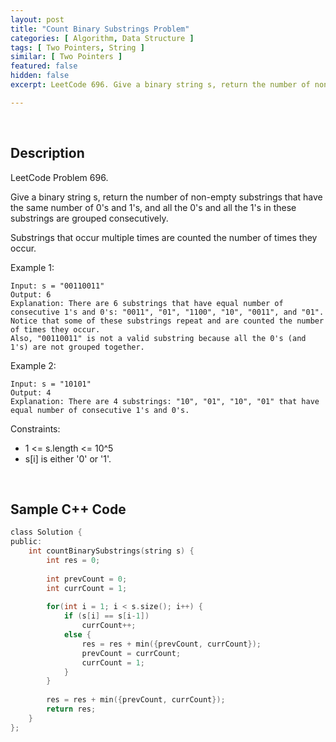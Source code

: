 ```yaml
---
layout: post
title: "Count Binary Substrings Problem"
categories: [ Algorithm, Data Structure ]
tags: [ Two Pointers, String ]
similar: [ Two Pointers ]
featured: false
hidden: false
excerpt: LeetCode 696. Give a binary string s, return the number of non-empty substrings that have the same number of 0's and 1's, and all the 0's and all the 1's in these substrings are grouped consecutively.

---
```


<br />

## Description

LeetCode Problem 696.

Give a binary string s, return the number of non-empty substrings that have the same number of 0's and 1's, and all the 0's and all the 1's in these substrings are grouped consecutively.

Substrings that occur multiple times are counted the number of times they occur.

Example 1:
```
Input: s = "00110011"
Output: 6
Explanation: There are 6 substrings that have equal number of consecutive 1's and 0's: "0011", "01", "1100", "10", "0011", and "01".
Notice that some of these substrings repeat and are counted the number of times they occur.
Also, "00110011" is not a valid substring because all the 0's (and 1's) are not grouped together.
```

Example 2:
```
Input: s = "10101"
Output: 4
Explanation: There are 4 substrings: "10", "01", "10", "01" that have equal number of consecutive 1's and 0's.
```

Constraints:
* 1 <= s.length <= 10^5
* s[i] is either '0' or '1'.

<br />

## Sample C++ Code


```c
class Solution {
public:
    int countBinarySubstrings(string s) {
        int res = 0;
        
        int prevCount = 0;
        int currCount = 1;
        
        for(int i = 1; i < s.size(); i++) {
            if (s[i] == s[i-1])
                currCount++;
            else {
                res = res + min({prevCount, currCount});
                prevCount = currCount;
                currCount = 1;
            }
        }
        
        res = res + min({prevCount, currCount}); 
        return res;
    }
};
```


